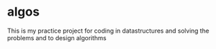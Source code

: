 # algos
This is my practice project for coding in datastructures and solving the problems and to design algorithms 
